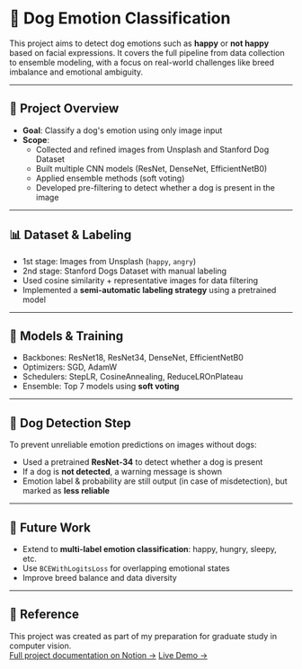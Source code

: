 # 🐶 Dog Emotion Classification

This project aims to detect dog emotions such as **happy** or **not happy** based on facial expressions. It covers the full pipeline from data collection to ensemble modeling, with a focus on real-world challenges like breed imbalance and emotional ambiguity.

---

## 📁 Project Overview

- **Goal**: Classify a dog's emotion using only image input
- **Scope**:
  - Collected and refined images from Unsplash and Stanford Dog Dataset
  - Built multiple CNN models (ResNet, DenseNet, EfficientNetB0)
  - Applied ensemble methods (soft voting)
  - Developed pre-filtering to detect whether a dog is present in the image

---

## 📊 Dataset & Labeling

- 1st stage: Images from Unsplash (`happy`, `angry`)
- 2nd stage: Stanford Dogs Dataset with manual labeling
- Used cosine similarity + representative images for data filtering
- Implemented a **semi-automatic labeling strategy** using a pretrained model

---

## 🧠 Models & Training

- Backbones: ResNet18, ResNet34, DenseNet, EfficientNetB0
- Optimizers: SGD, AdamW
- Schedulers: StepLR, CosineAnnealing, ReduceLROnPlateau
- Ensemble: Top 7 models using **soft voting**

---

## 🐾 Dog Detection Step

To prevent unreliable emotion predictions on images without dogs:

- Used a pretrained **ResNet-34** to detect whether a dog is present  
- If a dog is **not detected**, a warning message is shown  
- Emotion label & probability are still output (in case of misdetection), but marked as **less reliable**

---

## 🔮 Future Work

- Extend to **multi-label emotion classification**: happy, hungry, sleepy, etc.  
- Use `BCEWithLogitsLoss` for overlapping emotional states  
- Improve breed balance and data diversity

---


## 📎 Reference

This project was created as part of my preparation for graduate study in computer vision.  
[Full project documentation on Notion →](https://invincible-gargoyle-054.notion.site/Dog-Emotion-Classification-229c4ba53ecb806087d3fc7afe7de787?pvs=73)
[Live Demo →](https://dogemotioncls-333ewtsbckryqqfngf6ksm.streamlit.app/)
